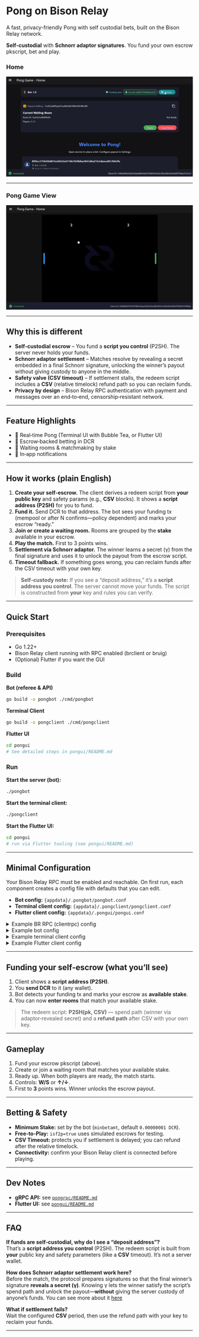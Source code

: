 # Pong on Bison Relay

A fast, privacy-friendly Pong with self custodial bets, built on the Bison Relay network.

**Self‑custodial** with **Schnorr adaptor signatures**. You fund your own escrow pkscript, bet and play.

### Home
![Game screenshot](images/pongui.png)

---

### Pong Game View
![Game UI](images/ponggame.png)

---

## Why this is different

- **Self‑custodial escrow** – You fund a **script you control** (P2SH). The server never holds your funds.
- **Schnorr adaptor settlement** – Matches resolve by revealing a secret embedded in a final Schnorr signature, unlocking the winner’s payout without giving custody to anyone in the middle.
- **Safety valve (CSV timeout)** – If settlement stalls, the redeem script includes a **CSV** (relative timelock) refund path so you can reclaim funds.
- **Privacy by design** – Bison Relay RPC authentication with payment and messages over an end‑to‑end, censorship‑resistant network.

---

## Feature Highlights

- 🏓 Real‑time Pong (Terminal UI with Bubble Tea, or Flutter UI)
- 💸 Escrow‑backed betting in DCR
- 🎯 Waiting rooms & matchmaking by stake
- 🔔 In‑app notifications

---

## How it works (plain English)

1. **Create your self‑escrow.** The client derives a redeem script from **your public key** and safety params (e.g., **CSV** blocks). It shows a **script address (P2SH)** for you to fund.
2. **Fund it.** Send DCR to that address. The bot sees your funding tx (mempool or after N confirms—policy dependent) and marks your escrow “ready.”
3. **Join or create a waiting room.** Rooms are grouped by the **stake** available in your escrow.
4. **Play the match.** First to 3 points wins.
5. **Settlement via Schnorr adaptor.** The winner learns a secret (γ) from the final signature and uses it to unlock the payout from the escrow script.
6. **Timeout fallback.** If something goes wrong, you can reclaim funds after the CSV timeout with your own key.

> **Self‑custody note:** If you see a “deposit address,” it’s a **script address you control**. The server cannot move your funds. The script is constructed from **your** key and rules you can verify.

---

## Quick Start

### Prerequisites
- Go 1.22+
- Bison Relay client running with RPC enabled (brclient or bruig)
- (Optional) Flutter if you want the GUI

### Build

**Bot (referee & API)**
```bash
go build -o pongbot ./cmd/pongbot
```

**Terminal Client**
```bash
go build -o pongclient ./cmd/pongclient
```

**Flutter UI**
```bash
cd pongui
# See detailed steps in pongui/README.md
```

### Run

**Start the server (bot):**
```bash
./pongbot
```

**Start the terminal client:**
```bash
./pongclient
```

**Start the Flutter UI:**
```bash
cd pongui
# run via Flutter tooling (see pongui/README.md)
```

---

## Minimal Configuration

Your Bison Relay RPC must be enabled and reachable. On first run, each component creates a config file with defaults that you can edit.

- **Bot config:** `{appdata}/.pongbot/pongbot.conf`  
- **Terminal client config:** `{appdata}/.pongclient/pongclient.conf`  
- **Flutter client config:** `{appdata}/.pongui/pongui.conf`

<details>
  <summary>Example BR RPC (clientrpc) config</summary>

```ini
[clientrpc]
jsonrpclisten = 127.0.0.1:7676
rpccertpath = /home/{user}/.brclient/rpc.cert
rpckeypath = /home/{user}/.brclient/rpc.key
rpcuser = your_user
rpcpass = your_pass
rpcauthmode = basic
rpcclientcapath = /home/{user}/.brclient/rpc-ca.cert
rpcissueclientcert = 1
```
</details>

<details>
  <summary>Example bot config</summary>

```ini
datadir=/home/{user}/.pongbot
isf2p=false
minbetamt=0.00000001
rpcurl=wss://127.0.0.1:7676/ws
grpchost=localhost
grpcport=50051
httpport=8888
servercertpath=/home/{user}/.brclient/rpc.cert
clientcertpath=/home/{user}/.brclient/rpc-client.cert
clientkeypath=/home/{user}/.brclient/rpc-client.key
rpcuser=your_user
rpcpass=your_pass
debug=debug
```
</details>

<details>
  <summary>Example terminal client config</summary>

```ini
serveraddr=localhost:50051
rpcurl=wss://127.0.0.1:7676/ws
servercertpath=/home/{user}/.brclient/rpc.cert
clientcertpath=/home/{user}/.brclient/rpc-client.cert
clientkeypath=/home/{user}/.brclient/rpc-client.key
grpcservercert=/home/{user}/server.cert
rpcuser=your_user
rpcpass=your_pass
```
</details>

<details>
  <summary>Example Flutter client config</summary>

```ini
serveraddr={server_ip_or_localhost}:50051
rpcurl=wss://127.0.0.1:7676/ws
servercertpath=/home/{user}/.brclient/rpc.cert
clientcertpath=/home/{user}/.brclient/rpc-client.cert
clientkeypath=/home/{user}/.brclient/rpc-client.key
grpcservercert=/home/{user}/server.cert
rpcuser=your_user
rpcpass=your_pass
```
</details>

---

## Funding your self‑escrow (what you’ll see)

1. Client shows a **script address (P2SH)**.  
2. You **send DCR** to it (any wallet).  
3. Bot detects your funding tx and marks your escrow as **available stake**.  
4. You can now **enter rooms** that match your available stake.

> The redeem script: **P2SH(pk, CSV)** — spend path (winner via adaptor‑revealed secret) and a **refund path** after CSV with your own key.

---

## Gameplay

1. Fund your escrow pkscript (above).
2. Create or join a waiting room that matches your available stake.
3. Ready up. When both players are ready, the match starts.
4. Controls: **W/S** or **↑/↓**.
5. First to **3** points wins. Winner unlocks the escrow payout.

---

## Betting & Safety

- **Minimum Stake:** set by the bot (`minbetamt`, default `0.00000001 DCR`).  
- **Free‑to‑Play:** `isf2p=true` uses simulated escrows for testing.  
- **CSV Timeout:** protects you if settlement is delayed; you can refund after the relative timelock.  
- **Connectivity:** confirm your Bison Relay client is connected before playing.

---

## Dev Notes

- **gRPC API:** see [`pongrpc/README.md`](pongrpc/README.md)  
- **Flutter UI:** see [`pongui/README.md`](pongui/README.md)

---

## FAQ

**If funds are self‑custodial, why do I see a “deposit address”?**  
That’s a **script address you control** (P2SH). The redeem script is built from **your** public key and safety parameters (like a **CSV** timeout). It’s not a server wallet.

**How does Schnorr adaptor settlement work here?**  
Before the match, the protocol prepares signatures so that the final winner’s signature **reveals a secret (γ)**. Knowing γ lets the winner satisfy the script’s spend path and unlock the payout—**without** giving the server custody of anyone’s funds.
You can see more about it [here](https://victorduarte.site/blog/schnorr/)

**What if settlement fails?**  
Wait the configured **CSV** period, then use the refund path with your key to reclaim your funds.

---
